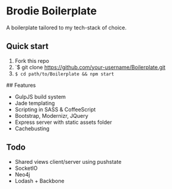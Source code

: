 # Brodie Boilerplate
A boilerplate tailored to my tech-stack of choice.

## Quick start

1. Fork this repo
2. `$ git clone https://github.com/your-username/Boilerplate.git
3. `$ cd path/to/Boilerplate && npm start`

## Features

- GulpJS build system
- Jade templating
- Scripting in SASS & CoffeeScript
- Bootstrap, Modernizr, JQuery
- Express server with static assets folder
- Cachebusting

## Todo
- Shared views client/server using pushstate
- SocketIO
- Neo4j
- Lodash + Backbone